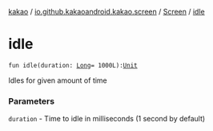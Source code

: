 [kakao](../../index.md) / [io.github.kakaoandroid.kakao.screen](../index.md) / [Screen](index.md) / [idle](./idle.md)

# idle

`fun idle(duration: `[`Long`](https://kotlinlang.org/api/latest/jvm/stdlib/kotlin/-long/index.html)` = 1000L): `[`Unit`](https://kotlinlang.org/api/latest/jvm/stdlib/kotlin/-unit/index.html)

Idles for given amount of time

### Parameters

`duration` - Time to idle in milliseconds (1 second by default)